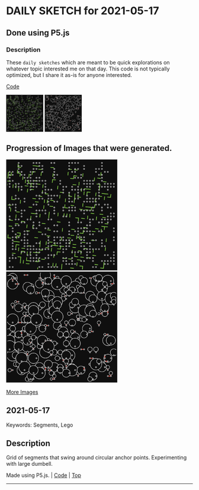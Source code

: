 # DAILY SKETCH for 2021-05-17

## Done using P5.js

### Description

These `daily sketches` which are meant to be quick explorations     on whatever topic interested me on that day. This code is not typically optimized, but I share it as-is     for anyone interested.

[Code](2021-05-17) 

<img src = 'images/keep_2021-05-17-17-21-20.png' width = '100'> <img src = 'images/keep_2021-05-17-23-14-25.png' width = '100'> 

## Progression of Images that were generated.

<img src = 'images/keep_2021-05-17-17-21-20.png' width = '300'> 
<img src = 'images/keep_2021-05-17-23-14-25.png' width = '300'> 


[More Images](2021-05-17/images) 


 ## 2021-05-17
Keywords: Segments, Lego
 

## Description 

 Grid of segments that swing around circular anchor points. Experimenting with large dumbell.
 

Made using P5.js. | [Code](2021/2021-05-17/) | [Top](#daily-sketches) 

-----

